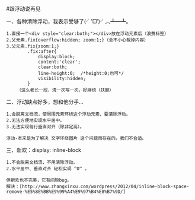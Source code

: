 #跟浮动说再见

一、各种清除浮动，我表示受够了(╯‵□′)╯︵┻━┻。

    1.直接一个<div style="clear:both;"></div>放在浮动元素后（浪费标签）
    2.父元素.fix{overflow:hidden; zoom:1;}（会不小心裁掉内容）
    3.父元素.fix{zoom:1;}
            .fix:after{
                display:block; 
                content:'clear'; 
                clear:both; 
                line-height:0;  /*height:0;也可*/
                visibility:hidden;
            }
        （这么老长一段，清一次写一次，好麻烦（扶额）

二、浮动缺点好多，想和他分手...

    1.会脱离文档流，使周围元素环绕这个浮动元素、要清除浮动。
    2.无法方便地实现水平居中。
    3.无法实现每行垂直对齐（除非定高）。

    浮动-本来是为了解决 文字环绕图片 这个问题而存在的。我们不合适。

三、新欢：display: inline-block
    
    1.不会脱离文档流，不用清除浮动。
    2.水平居中、垂直对齐 轻松实现 ^O^ 。

    但新欢也不完美，它有间隙bug。
    解决：[http://www.zhangxinxu.com/wordpress/2012/04/inline-block-space-remove-%E5%8E%BB%E9%99%A4%E9%97%B4%E8%B7%9D/]